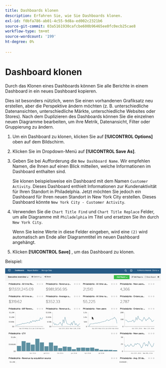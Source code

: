 ```yaml
---
title: Dashboards klonen
description: Erfahren Sie, wie Sie Dashboards klonen.
exl-id: f0bfa786-ab01-4c55-9d8a-ed002c2321b6
source-git-commit: 03a5161930cafcbe600b96465ee0fc0ecb25cae8
workflow-type: tm+mt
source-wordcount: '199'
ht-degree: 0%

---
```


# Dashboard klonen

Durch das Klonen eines Dashboards können Sie alle Berichte in einem Dashboard in ein neues Dashboard kopieren.

Dies ist besonders nützlich, wenn Sie einen vorhandenen Grafiksatz neu erstellen, aber die Perspektive ändern möchten (z. B. unterschiedliche Datenansichten, unterschiedliche Märkte, unterschiedliche Websites oder Stores). Nach dem Duplizieren des Dashboards können Sie die einzelnen neuen Diagramme bearbeiten, um ihre Metrik, Datenansicht, Filter oder Gruppierung zu ändern.

1. Um ein Dashboard zu klonen, klicken Sie auf **[!UICONTROL Options]** oben auf dem Bildschirm.

1. Klicken Sie im Dropdown-Menü auf **[!UICONTROL Save As]**.

1. Geben Sie bei Aufforderung die `New Dashboard Name`. Wir empfehlen Namen, die Ihnen auf einen Blick mitteilen, welche Informationen im Dashboard enthalten sind.

   Sie klonen beispielsweise ein Dashboard mit dem Namen `Customer Activity`. Dieses Dashboard enthielt Informationen zur Kundenaktivität für Ihren Standort in Philadelphia. Jetzt möchten Sie jedoch ein Dashboard für Ihren neuen Standort in New York City erstellen. Dieses Dashboard könnte `New York City - Customer Activity`.

1. Verwenden Sie die `Chart Title Find` und `Chart Title Replace` Felder, um alle Diagramme mit `Philadelphia` im Titel und ersetzen Sie ihn durch `New York City`.

   Wenn Sie keine Werte in diese Felder eingeben, wird eine `(2)` wird automatisch am Ende aller Diagrammtitel im neuen Dashboard angehängt.

1. Klicken **[!UICONTROL Save]** , um das Dashboard zu klonen.

Beispiel:

![Klon-Dashboard](../../assets/datgif.gif)
